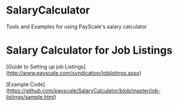 SalaryCalculator
================

Tools and Examples for using PayScale's salary calculator

Salary Calculator for Job Listings
=========
[Guide to Setting up job Listings] (http://www.payscale.com/syndication/joblistings.aspx)

[Example Code] (https://github.com/payscale/SalaryCalculator/blob/master/job-listings/sample.html)

